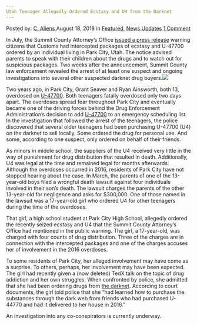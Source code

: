 ```yaml
---
Utah Teenager Allegedly Ordered Ecstasy and U4 from the Darknet
---
```

<article class="post-listing post-26575 post type-post status-publish format-standard has-post-thumbnail hentry 
 tag-allegedly tag-darknet tag-ecstasy tag-ordered tag-teenager tag-u4 tag-utah">
<div class="post-inner">
<span>Posted by: <a href="https://www.deepdotweb.com/author/caliens/" title="">C. Aliens </a></span>
<span>August 18, 2018</span>
<span>in <a href="https://www.deepdotweb.com/category/deepdot-news/" rel="category tag">Featured</a>, <a href="https://www.deepdotweb.com/category/news-updates/" rel="category tag">News Updates</a></span>
<span><a href="https://www.deepdotweb.com/2018/08/18/utah-teenager-allegedly-ordered-ecstasy-and-u4-from-the-darknet/#comments">1 Comment</a></span>


<p>In July, the Summit County Attorney’s Office <a href="https://pbs.twimg.com/media/DikfRbhU8AA0WNI?format=jpg">issued a press release</a> warning citizens that Customs had intercepted packages of ecstasy and U-47700 ordered by an individual living in Park City, Utah. The notice advised parents to speak with their children about the drugs and to watch out for suspicious packages. Two weeks after the announcement, Summit County law enforcement revealed the arrest of at least one suspect and ongoing investigations into several other suspected darknet drug buyers.<img class="wp-image-26578 aligncenter" src="https://www.deepdotweb.com/wp-content/uploads/2018/08/word-image-30.jpeg" srcset="https://www.deepdotweb.com/wp-content/uploads/2018/08/word-image-30.jpeg 660w, https://www.deepdotweb.com/wp-content/uploads/2018/08/word-image-30-300x150.jpeg 300w" sizes="(max-width: 660px) 100vw, 660px" /></p>
<p>Two years ago, in Park City, Grant Seaver and Ryan Ainsworth, both 13, overdosed on <a href="https://www.deepdotweb.com/tag/opioids">U-47700</a>. Both teenagers fatally overdosed only two days apart. The overdoses spread fear throughout Park City and eventually became one of the driving forces behind the Drug Enforcement Administration’s decision to add <a href="https://www.deepdotweb.com/tag/opioids">U-47700</a> to an emergency scheduling list. In the investigation that followed the arrest of the teenagers, the police discovered that several older teenagers had been purchasing U-47700 (U4) on the darknet to sell locally. Some ordered the drug for personal use. And some, according to one suspect, only ordered on behalf of their friends.</p>
<p>As minors in middle school, the suppliers of the U4 received very little in the way of punishment for drug distribution that resulted in death. Additionally, U4 was legal at the time and remained legal for months afterwards. Although the overdoses occurred in 2016, residents of Park City have not stopped hearing about the case. In March, the parents of one of the 13-year-old boys filed a wrongful death lawsuit against four individuals involved in their son’s death. The lawsuit charges the parents of the other 13-year-old for negligence and asks for $300,000. One of those named in the lawsuit was a 17-year-old girl who ordered U4 for other teenagers during the time of the overdoses.</p>
<p>That girl, a high school student at Park City High School, allegedly ordered the recently seized ecstasy and U4 that the Summit County Attorney’s Office had mentioned in the public warning. The girl, a 17-year-old, was charged with four counts of drug distribution. Three of the charges are in connection with the intercepted packages and one of the charges accuses her of involvement in the 2016 overdoses.</p>
<p>To some residents of Park City, her alleged involvement may have come as a surprise. To others, perhaps, her involvement may have been expected. The girl had recently given a (now deleted) TedX talk on the topic of drug addiction and her own struggles. When confronted by police, she admitted that she had been ordering drugs from <a href="https://www.deepdotweb.com/tag/darknet/">the darknet</a>. According to court documents, the girl told police that she “had learned how to purchase the substances through the dark web from friends who had purchased U-44770 and had it delivered to her house in 2016.”</p>
<p>An investigation into any co-conspirators is currently underway.</p>
</div>
<span style="display:none"><a href="https://www.deepdotweb.com/tag/allegedly/" rel="tag">allegedly</a> <a href="https://www.deepdotweb.com/tag/darknet/" rel="tag">darknet</a> <a href="https://www.deepdotweb.com/tag/ecstasy/" rel="tag">ecstasy</a> <a href="https://www.deepdotweb.com/tag/ordered/" rel="tag">ordered</a> <a href="https://www.deepdotweb.com/tag/teenager/" rel="tag">teenager</a> <a href="https://www.deepdotweb.com/tag/u4/" rel="tag">u4</a> <a href="https://www.deepdotweb.com/tag/utah/" rel="tag">utah</a></span> <span style="display:none" class="updated">2018-08-18</span>
<div style="display:none" class="vcard author" itemprop="author" itemscope itemtype="http://schema.org/Person"><strong class="fn" itemprop="name"><a href="https://www.deepdotweb.com/author/caliens/" title="Posts by C. Aliens" rel="author">C. Aliens</a></strong></div>
</div>
</article>

